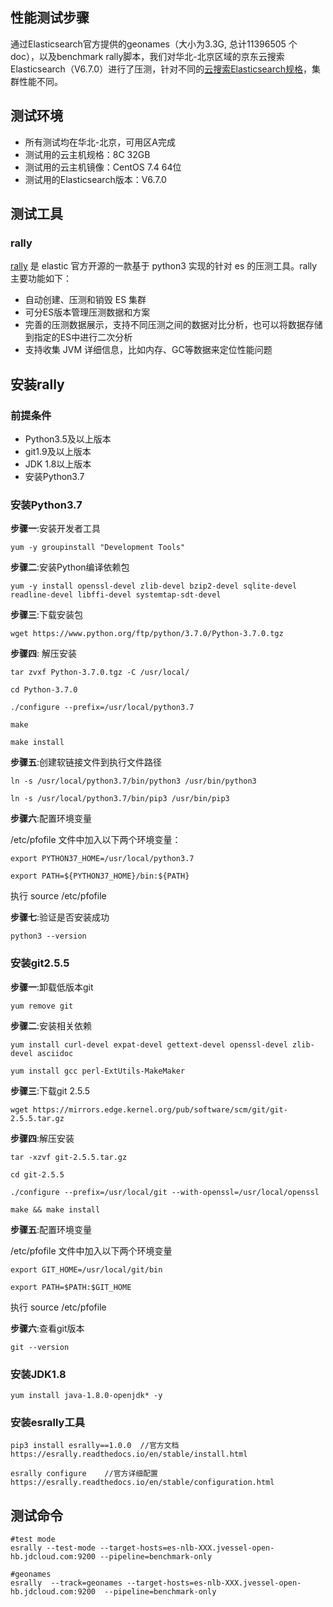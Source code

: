 ## 性能测试步骤
通过Elasticsearch官方提供的geonames（大小为3.3G, 总计11396505 个doc），以及benchmark rally脚本，我们对华北-北京区域的京东云搜索Elasticsearch（V6.7.0）进行了压测，针对不同的[云搜索Elasticsearch规格](https://docs.jdcloud.com/cn/jcs-for-elasticsearch/specifications)，集群性能不同。


## 测试环境
- 所有测试均在华北-北京，可用区A完成
- 测试用的云主机规格：8C 32GB
- 测试用的云主机镜像：CentOS 7.4 64位
- 测试用的Elasticsearch版本：V6.7.0

## 测试工具
### rally
[rally](https://github.com/elastic/rally) 是 elastic 官方开源的一款基于 python3 实现的针对 es 的压测工具。rally主要功能如下：</br>
- 自动创建、压测和销毁 ES 集群</br>
- 可分ES版本管理压测数据和方案</br>
- 完善的压测数据展示，支持不同压测之间的数据对比分析，也可以将数据存储到指定的ES中进行二次分析</br>
- 支持收集 JVM 详细信息，比如内存、GC等数据来定位性能问题</br>

## 安装rally

### 前提条件
- Python3.5及以上版本
- git1.9及以上版本
- JDK 1.8以上版本
- 安装Python3.7

### 安装Python3.7

**步骤一**:安装开发者工具

```
yum -y groupinstall "Development Tools"
```

**步骤二**:安装Python编译依赖包

```
yum -y install openssl-devel zlib-devel bzip2-devel sqlite-devel readline-devel libffi-devel systemtap-sdt-devel
```

**步骤三**:下载安装包

```
wget https://www.python.org/ftp/python/3.7.0/Python-3.7.0.tgz
```

**步骤四**: 解压安装

```
tar zvxf Python-3.7.0.tgz -C /usr/local/

cd Python-3.7.0

./configure --prefix=/usr/local/python3.7

make

make install
```

**步骤五**:创建软链接文件到执行文件路径

```
ln -s /usr/local/python3.7/bin/python3 /usr/bin/python3

ln -s /usr/local/python3.7/bin/pip3 /usr/bin/pip3
```

**步骤六**:配置环境变量

/etc/pfofile 文件中加入以下两个环境变量：

```
export PYTHON37_HOME=/usr/local/python3.7

export PATH=${PYTHON37_HOME}/bin:${PATH}
```

执行 source /etc/pfofile

**步骤七**:验证是否安装成功

```
python3 --version
```


### 安装git2.5.5

**步骤一**:卸载低版本git

```
yum remove git
```

**步骤二**:安装相关依赖


```
yum install curl-devel expat-devel gettext-devel openssl-devel zlib-devel asciidoc

yum install gcc perl-ExtUtils-MakeMaker
```

**步骤三**:下载git 2.5.5

```
wget https://mirrors.edge.kernel.org/pub/software/scm/git/git-2.5.5.tar.gz
```

**步骤四**:解压安装

```
tar -xzvf git-2.5.5.tar.gz

cd git-2.5.5

./configure --prefix=/usr/local/git --with-openssl=/usr/local/openssl

make && make install
```

**步骤五**:配置环境变量

/etc/pfofile 文件中加入以下两个环境变量

```
export GIT_HOME=/usr/local/git/bin

export PATH=$PATH:$GIT_HOME
```

执行 source /etc/pfofile

**步骤六**:查看git版本

```
git --version
```


### 安装JDK1.8

```
yum install java-1.8.0-openjdk* -y
```



### 安装esrally工具

```
pip3 install esrally==1.0.0  //官方文档 https://esrally.readthedocs.io/en/stable/install.html

esrally configure    //官方详细配置 https://esrally.readthedocs.io/en/stable/configuration.html
```


## 测试命令

```
#test mode
esrally --test-mode --target-hosts=es-nlb-XXX.jvessel-open-hb.jdcloud.com:9200 --pipeline=benchmark-only
 
#geonames
esrally  --track=geonames --target-hosts=es-nlb-XXX.jvessel-open-hb.jdcloud.com:9200  --pipeline=benchmark-only
```
